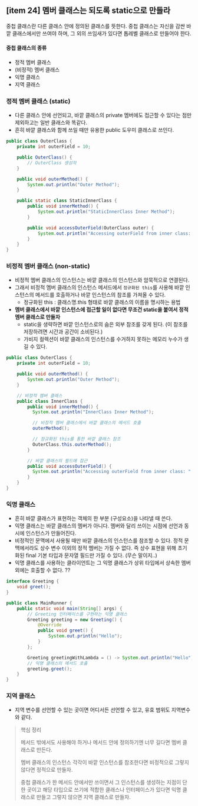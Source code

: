## [item 24] 멤버 클래스는 되도록 static으로 만들라

중첩 클래스란 다른 클래스 안에 정의된 클래스를 뜻한다. 중첩 클래스는 자신을 감싼 바깥 클래스에서만 쓰여야 하며, 그 외의 쓰임새가 있다면 톱레벨 클래스로 만들어야 한다.

#### 중첩 클래스의 종류
- 정적 멤버 클래스
- (비정적) 멤버 클래스
- 익명 클래스
- 지역 클래스

### 정적 멤버 클래스 (static)
- 다른 클래스 안에 선언되고, 바깥 클래스의 private 멤버에도 접근할 수 있다는 점만 제외하고는 일반 클래스와 똑같다.
- 흔히 바깥 클래스와 함께 쓰일 때만 유용한 public 도우미 클래스로 쓰인다.

```java
public class OuterClass {
    private int outerField = 10;

    public OuterClass() {
        // OuterClass 생성자
    }

    public void outerMethod() {
        System.out.println("Outer Method");
    }

    public static class StaticInnerClass {
        public void innerMethod() {
            System.out.println("StaticInnerClass Inner Method");
        }

        public void accessOuterField(OuterClass outer) {
            System.out.println("Accessing outerField from inner class: " + outer.outerField);
        }
    }
}
```

### 비정적 멤버 클래스 (non-static)
- 비정적 멤버 클래스의 인스턴스는 바깥 클래스의 인스턴스와 암묵적으로 연결된다.
- 그래서 비정적 멤버 클래스의 인스턴스 메서드에서 `정규화된 this`를 사용해 바깥 인스턴스의 메서드를 호출하거나 바깥 인스턴스의 참조를 가져올 수 있다. 
  - 정규화된 this : 클래스명.this 형태로 바깥 클래스의 이름을 명시하는 용법
- **멤버 클래스에서 바깥 인스턴스에 접근할 일이 없다면 무조건 static을 붙여서 정적 멤버 클래스로 만들자** 
  - static을 생략하면 바깥 인스턴스로의 숨은 외부 참조를 갖게 된다. (이 참조를 저장하려면 시간과 공간이 소비된다.)
  - 가비지 컬렉션이 바깥 클래스의 인스턴스를 수거하지 못하는 메모리 누수가 생길 수 있다.
```java
public class OuterClass {
    private int outerField = 10;

    public void outerMethod() {
        System.out.println("Outer Method");
    }

    // 비정적 멤버 클래스
    public class InnerClass {
        public void innerMethod() {
          System.out.println("InnerClass Inner Method");

          // 비정적 멤버 클래스에서 바깥 클래스의 메서드 호출
          outerMethod();

          // 정규화된 this를 통한 바깥 클래스 참조
          OuterClass.this.outerMethod();
        }

        // 바깥 클래스의 필드에 접근
        public void accessOuterField() {
          System.out.println("Accessing outerField from inner class: " + OuterClass.this.outerField);
        }
    }
}
```

### 익명 클래스
- 흔히 바깥 클래스가 표현하는 객체의 한 부분 (구성요소)을 나타낼 때 쓴다.
- 익명 클래스는 바깥 클래스의 멤버가 아니다. 멤버와 달리 쓰이는 시점에 선언과 동시에 인스턴스가 만들어진다.
- 비정적인 문맥에서 사용될 때만 바깥 클래스의 인스턴스를 참조할 수 있다. 정적 문맥에서라도 상수 변수 이외의 정적 멤버는 가질 수 없다. 즉 상수 표현을 위해 초기화된 final 기본 타입과 문자열 필드만 가질 수 있다. (무슨 말이지..)
- 익명 클래스를 사용하는 클라이언트는 그 익명 클래스가 상위 타입에서 상속한 멤버 외에는 호출할 수 없다. ??
```java
interface Greeting {
    void greet();
}

public class MainRunner {
    public static void main(String[] args) {
        // Greeting 인터페이스를 구현하는 익명 클래스
        Greeting greeting = new Greeting() {
            @Override
            public void greet() {
                System.out.println("Hello");
            }
        };

        Greeting greetingWithLambda = () -> System.out.println("Hello");
        // 익명 클래스의 메서드 호출
        greeting.greet();
    }
}
```

### 지역 클래스
- 지역 변수를 선언할 수 있는 곳이면 어디서든 선언할 수 있고, 유효 범위도 지역변수와 같다.

> 핵심 정리
> 
> 메서드 밖에서도 사용해야 하거나 메서드 안에 정의하기엔 너무 길다면 멤버 클래스로 만든다.
> 
> 멤버 클래스의 인스턴스 각각이 바깥 인스턴스를 참조한다면 비정적으로 그렇지 않다면 정적으로 만들자.
> 
> 중첩 클래스가 한 메서드 안에서만 쓰이면서 그 인스턴스를 생성하는 지점이 단 한 곳이고 해당 타입으로 쓰기에 적합한 클래스나 인터페이스가 있다면 익명 클래스로 만들고 그렇지 않으면 지역 클래스로 만들자.